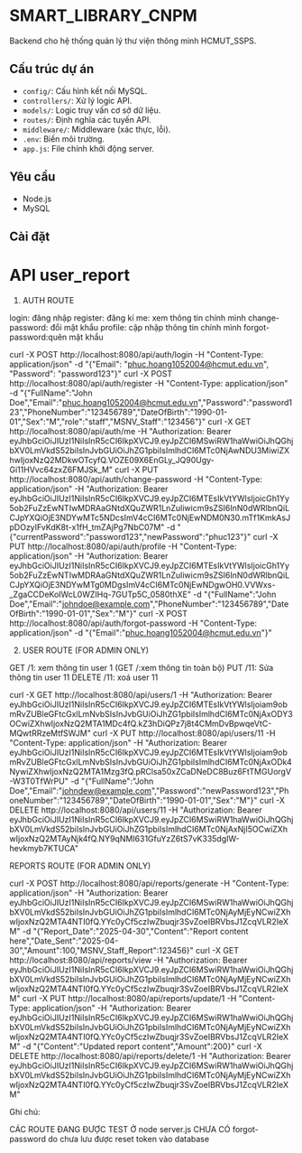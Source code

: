 # SMART_LIBRARY_CNPM

Backend cho hệ thống quản lý thư viện thông minh HCMUT_SSPS.

## Cấu trúc dự án
- `config/`: Cấu hình kết nối MySQL.
- `controllers/`: Xử lý logic API.
- `models/`: Logic truy vấn cơ sở dữ liệu.
- `routes/`: Định nghĩa các tuyến API.
- `middleware/`: Middleware (xác thực, lỗi).
- `.env`: Biến môi trường.
- `app.js`: File chính khởi động server.

## Yêu cầu
- Node.js
- MySQL

## Cài đặt


# API user_report

1. AUTH ROUTE 

login: đăng nhập
register: đăng kí
me: xem thông tin chính mình
change-password: đổi mật khẩu
profile: cập nhập thông tin chính mình
forgot-password:quên mật khẩu

curl -X POST http://localhost:8080/api/auth/login -H "Content-Type: application/json" -d "{\"Email\": \"phuc.hoang1052004@hcmut.edu.vn\", \"Password\": \"password123\"}" 
curl -X POST http://localhost:8080/api/auth/register -H "Content-Type: application/json" -d "{\"FullName\":\"John Doe\",\"Email\":\"phuc.hoang1052004@hcmut.edu.vn\",\"Password\":\"password123\",\"PhoneNumber\":\"123456789\",\"DateOfBirth\":\"1990-01-01\",\"Sex\":\"M\",\"role\":\"staff\",\"MSNV_Staff\":\"123456\"}"
curl -X GET http://localhost:8080/api/auth/me -H "Authorization: Bearer eyJhbGciOiJIUzI1NiIsInR5cCI6IkpXVCJ9.eyJpZCI6MSwiRW1haWwiOiJhQGhjbXV0LmVkdS52biIsInJvbGUiOiJhZG1pbiIsImlhdCI6MTc0NjAwNDU3MiwiZXhwIjoxNzQ2MDkwOTcyfQ.VOZE09X6EnGLy_JQ90Ugy-Gi11HVvc64zxZ6FMJSk_M"
curl -X PUT http://localhost:8080/api/auth/change-password -H "Content-Type: application/json" -H "Authorization: Bearer eyJhbGciOiJIUzI1NiIsInR5cCI6IkpXVCJ9.eyJpZCI6MTEsIkVtYWlsIjoicGh1Yy5ob2FuZzEwNTIwMDRAaGNtdXQuZWR1LnZuIiwicm9sZSI6InN0dWRlbnQiLCJpYXQiOjE3NDYwMTc5NDcsImV4cCI6MTc0NjEwNDM0N30.mTf1KmkAsJpDOzyIFvKdK8t-x1fH_tmZAjPg7NbC07M" -d "{\"currentPassword\":\"password123\",\"newPassword\":\"phuc123\"}"
curl -X PUT http://localhost:8080/api/auth/profile -H "Content-Type: application/json" -H "Authorization: Bearer eyJhbGciOiJIUzI1NiIsInR5cCI6IkpXVCJ9.eyJpZCI6MTEsIkVtYWlsIjoicGh1Yy5ob2FuZzEwNTIwMDRAaGNtdXQuZWR1LnZuIiwicm9sZSI6InN0dWRlbnQiLCJpYXQiOjE3NDYwMTg0MDgsImV4cCI6MTc0NjEwNDgwOH0.VVWxs-_ZgaCCDeKoIWcL0WZIHq-7GUTp5C_0580thXE" -d "{\"FullName\":\"John Doe\",\"Email\":\"johndoe@example.com\",\"PhoneNumber\":\"123456789\",\"DateOfBirth\":\"1990-01-01\",\"Sex\":\"M\"}"
curl -X POST http://localhost:8080/api/auth/forgot-password -H "Content-Type: application/json" -d "{\"Email\":\"phuc.hoang1052004@hcmut.edu.vn\"}"



2. USER ROUTE (FOR ADMIN ONLY)


GET /1: xem thông tin user 1 (GET /:xem thông tin toàn bộ)
PUT /11: Sửa thông tin user 11
DELETE /11: xoá user 11

curl -X GET http://localhost:8080/api/users/1 -H "Authorization: Bearer eyJhbGciOiJIUzI1NiIsInR5cCI6IkpXVCJ9.eyJpZCI6MTEsIkVtYWlsIjoiam9obmRvZUBleGFtcGxlLmNvbSIsInJvbGUiOiJhZG1pbiIsImlhdCI6MTc0NjAxODY3OCwiZXhwIjoxNzQ2MTA1MDc4fQ.kZ3hDiQPz7j8t4CMmDvBpwqeVtC-MQwtRRzeMtfSWJM"
curl -X PUT http://localhost:8080/api/users/11 -H "Content-Type: application/json" -H "Authorization: Bearer eyJhbGciOiJIUzI1NiIsInR5cCI6IkpXVCJ9.eyJpZCI6MTEsIkVtYWlsIjoiam9obmRvZUBleGFtcGxlLmNvbSIsInJvbGUiOiJhZG1pbiIsImlhdCI6MTc0NjAxODk4NywiZXhwIjoxNzQ2MTA1Mzg3fQ.pRClsa50xZCaDNeDC8Buz6FtTMGUorgV-W3T0TfWrPU" -d "{\"FullName\":\"John Doe\",\"Email\":\"johndew@example.com\",\"Password\":\"newPassword123\",\"PhoneNumber\":\"123456789\",\"DateOfBirth\":\"1990-01-01\",\"Sex\":\"M\"}"
curl -X DELETE http://localhost:8080/api/users/11 -H "Authorization: Bearer eyJhbGciOiJIUzI1NiIsInR5cCI6IkpXVCJ9.eyJpZCI6MSwiRW1haWwiOiJhQGhjbXV0LmVkdS52biIsInJvbGUiOiJhZG1pbiIsImlhdCI6MTc0NjAxNjI5OCwiZXhwIjoxNzQ2MTAyNjk4fQ.NY9qNMI631GfuYzZ6tS7vK335dgIW-hevkmyb7KTUCA"


REPORTS ROUTE (FOR ADMIN ONLY)

curl -X POST http://localhost:8080/api/reports/generate -H "Content-Type: application/json" -H "Authorization: Bearer eyJhbGciOiJIUzI1NiIsInR5cCI6IkpXVCJ9.eyJpZCI6MSwiRW1haWwiOiJhQGhjbXV0LmVkdS52biIsInJvbGUiOiJhZG1pbiIsImlhdCI6MTc0NjAyMjEyNCwiZXhwIjoxNzQ2MTA4NTI0fQ.YYc0yCf5czIwZbuqjr3SvZoeIBRVbsJ1ZcqVLR2IeXM" -d "{\"Report_Date\":\"2025-04-30\",\"Content\":\"Report content here\",\"Date_Sent\":\"2025-04-30\",\"Amount\":100,\"MSNV_Staff_Report\":123456}"
curl -X GET http://localhost:8080/api/reports/view -H "Authorization: Bearer eyJhbGciOiJIUzI1NiIsInR5cCI6IkpXVCJ9.eyJpZCI6MSwiRW1haWwiOiJhQGhjbXV0LmVkdS52biIsInJvbGUiOiJhZG1pbiIsImlhdCI6MTc0NjAyMjEyNCwiZXhwIjoxNzQ2MTA4NTI0fQ.YYc0yCf5czIwZbuqjr3SvZoeIBRVbsJ1ZcqVLR2IeXM"
curl -X PUT http://localhost:8080/api/reports/update/1 -H "Content-Type: application/json" -H "Authorization: Bearer eyJhbGciOiJIUzI1NiIsInR5cCI6IkpXVCJ9.eyJpZCI6MSwiRW1haWwiOiJhQGhjbXV0LmVkdS52biIsInJvbGUiOiJhZG1pbiIsImlhdCI6MTc0NjAyMjEyNCwiZXhwIjoxNzQ2MTA4NTI0fQ.YYc0yCf5czIwZbuqjr3SvZoeIBRVbsJ1ZcqVLR2IeXM" -d "{\"Content\":\"Updated report content\",\"Amount\":200}"
curl -X DELETE http://localhost:8080/api/reports/delete/1 -H "Authorization: Bearer eyJhbGciOiJIUzI1NiIsInR5cCI6IkpXVCJ9.eyJpZCI6MSwiRW1haWwiOiJhQGhjbXV0LmVkdS52biIsInJvbGUiOiJhZG1pbiIsImlhdCI6MTc0NjAyMjEyNCwiZXhwIjoxNzQ2MTA4NTI0fQ.YYc0yCf5czIwZbuqjr3SvZoeIBRVbsJ1ZcqVLR2IeXM"


Ghi chú:

CÁC ROUTE ĐANG ĐƯỢC TEST Ở node server.js 
CHƯA CÓ forgot-password do chưa lưu được reset token vào database

